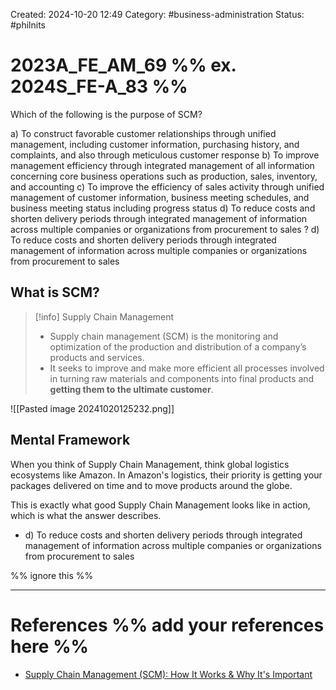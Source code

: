 Created: 2024-10-20 12:49
Category: #business-administration
Status: #philnits



# 2023A_FE_AM_69 %% ex. 2024S_FE-A_83 %%

Which of the following is the purpose of SCM?

a) To construct favorable customer relationships through unified management, including
customer information, purchasing history, and complaints, and also through meticulous
customer response
b) To improve management efficiency through integrated management of all information
concerning core business operations such as production, sales, inventory, and accounting
c) To improve the efficiency of sales activity through unified management of customer
information, business meeting schedules, and business meeting status including progress
status
d) To reduce costs and shorten delivery periods through integrated management of
information across multiple companies or organizations from procurement to sales
?
d) To reduce costs and shorten delivery periods through integrated management of
information across multiple companies or organizations from procurement to sales

## What is SCM?

> [!info] Supply Chain Management
> - Supply chain management (SCM) is the monitoring and optimization of the production and distribution of a company’s products and services.
> - It seeks to improve and make more efficient all processes involved in turning raw materials and components into final products and **getting them to the ultimate customer**.

![[Pasted image 20241020125232.png]]

## Mental Framework

When you think of Supply Chain Management, think global logistics ecosystems like Amazon. In Amazon's logistics, their priority is getting your packages delivered on time and to move products around the globe.

This is exactly what good Supply Chain Management looks like in action, which is what the answer describes.

- d) To reduce costs and shorten delivery periods through integrated management of information across multiple companies or organizations from procurement to sales

%% ignore this %%
<!--SR:!2025-04-15,2,230-->
---









# References %% add your references here %%
- [Supply Chain Management (SCM): How It Works & Why It's Important](https://www.investopedia.com/terms/s/scm.asp)